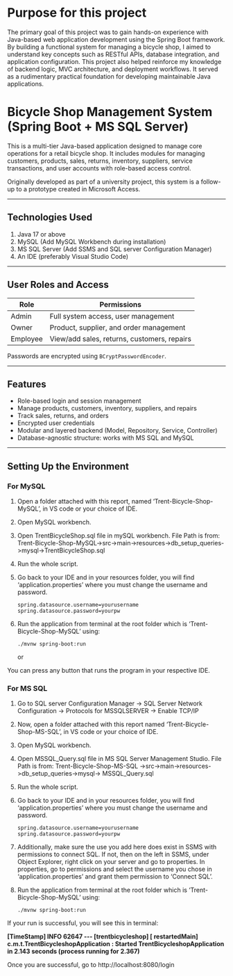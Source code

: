 # Purpose for this project
The primary goal of this project was to gain hands-on experience with Java-based web application development using the Spring Boot framework. By building a functional system for managing a bicycle shop, I aimed to understand key concepts such as RESTful APIs, database integration, and application configuration. This project also helped reinforce my knowledge of backend logic, MVC architecture, and deployment workflows. It served as a rudimentary practical foundation for developing maintainable Java applications.

# Bicycle Shop Management System (Spring Boot + MS SQL Server)

This is a multi-tier Java-based application designed to manage core operations for a retail bicycle shop. It includes modules for managing customers, products, sales, returns, inventory, suppliers, service transactions, and user accounts with role-based access control.

Originally developed as part of a university project, this system is a follow-up to a prototype created in Microsoft Access.

---

## Technologies Used

1. Java 17 or above
2. MySQL (Add MySQL Workbench during installation)
3. MS SQL Server (Add SSMS and SQL server Configuration Manager)
4. An IDE (preferably Visual Studio Code)
---

## User Roles and Access

| Role     | Permissions |
|----------|-------------|
| Admin    | Full system access, user management |
| Owner    | Product, supplier, and order management |
| Employee | View/add sales, returns, customers, repairs |

Passwords are encrypted using `BCryptPasswordEncoder`.

---

## Features

- Role-based login and session management
- Manage products, customers, inventory, suppliers, and repairs
- Track sales, returns, and orders
- Encrypted user credentials
- Modular and layered backend (Model, Repository, Service, Controller)
- Database-agnostic structure: works with MS SQL and MySQL

---

## Setting Up the Environment

### For MySQL

1. Open a folder attached with this report, named ‘Trent-Bicycle-Shop-MySQL’, in VS code or your choice of IDE.
2. Open MySQL workbench.
3. Open TrentBicycleShop.sql file in mySQL workbench. File Path is from: Trent-Bicycle-Shop-MySQL->src->main->resources->db_setup_queries->mysql->TrentBicycleShop.sql
4. Run the whole script.
5. Go back to your IDE and in your resources folder, you will find ‘application.properties’ where you must change the username and password.

   ```
   spring.datasource.username=yourusername
   spring.datasource.password=yourpw
   ```
6. Run the application from terminal at the root folder which is ‘Trent-Bicycle-Shop-MySQL’ using:
   ```
   ./mvnw spring-boot:run
   ```

   or

  You can press any button that runs the program in your respective IDE.

### For MS SQL

1. Go to SQL server Configuration Manager -> SQL Server Network Configuration -> Protocols for MSSQLSERVER -> Enable TCP/IP
2. Now, open a folder attached with this report named ‘Trent-Bicycle-Shop-MS-SQL’, in VS code or your choice of IDE.
3. Open MySQL workbench.
4. Open MSSQL_Query.sql file in MS SQL Server Management Studio. File Path is from: Trent-Bicycle-Shop-MS-SQL ->src->main->resources->db_setup_queries->mysql-> MSSQL_Query.sql
5. Run the whole script.
6. Go back to your IDE and in your resources folder, you will find ‘application.properties’ where you must change the username and password.

   ```
   spring.datasource.username=yourusername
   spring.datasource.password=yourpw
   ```

7. Additionally, make sure the use you add here does exist in SSMS with permissions to connect SQL. If not, then on the left in SSMS, under Object Explorer, right click on your server and go to properties. In properties, go to permissions and select the username you chose in ‘application.properties’ and grant them permission to ‘Connect SQL’.
8. Run the application from terminal at the root folder which is ‘Trent-Bicycle-Shop-MySQL’ using:

   ```
   ./mvnw spring-boot:run
   ```
If your run is successful, you will see this in terminal:

**[TimeStamp] INFO 62647 --- [trentbicycleshop] [ restartedMain] c.m.t.TrentBicycleshopApplication : Started TrentBicycleshopApplication in 2.143 seconds (process running for 2.367)**

Once you are successful, go to http://localhost:8080/login
